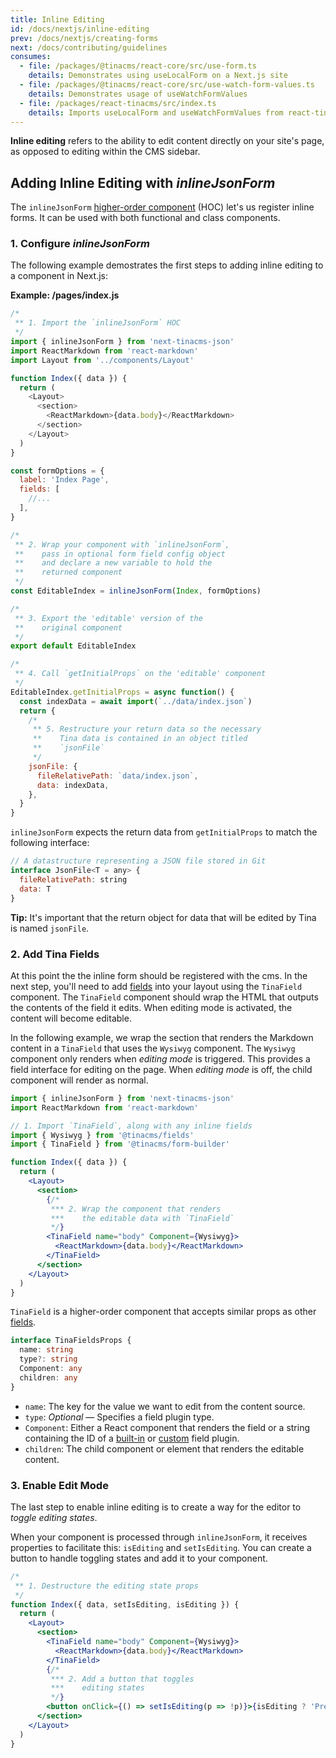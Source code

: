 ```yaml
---
title: Inline Editing
id: /docs/nextjs/inline-editing
prev: /docs/nextjs/creating-forms
next: /docs/contributing/guidelines
consumes:
  - file: /packages/@tinacms/react-core/src/use-form.ts
    details: Demonstrates using useLocalForm on a Next.js site
  - file: /packages/@tinacms/react-core/src/use-watch-form-values.ts
    details: Demonstrates usage of useWatchFormValues
  - file: /packages/react-tinacms/src/index.ts
    details: Imports useLocalForm and useWatchFormValues from react-tinacms metapackage
---
```


**Inline editing** refers to the ability to edit content directly on your site's page, as opposed to editing within the CMS sidebar.

## Adding Inline Editing with _inlineJsonForm_

The `inlineJsonForm` [higher-order component](https://reactjs.org/docs/higher-order-components.html) (HOC) let's us register inline forms. It can be used with both functional and class components.

### 1. Configure _inlineJsonForm_

The following example demostrates the first steps to adding inline editing to a component in Next.js:

**Example: /pages/index.js**

```js
/*
 ** 1. Import the `inlineJsonForm` HOC
 */
import { inlineJsonForm } from 'next-tinacms-json'
import ReactMarkdown from 'react-markdown'
import Layout from '../components/Layout'

function Index({ data }) {
  return (
    <Layout>
      <section>
        <ReactMarkdown>{data.body}</ReactMarkdown>
      </section>
    </Layout>
  )
}

const formOptions = {
  label: 'Index Page',
  fields: [
    //...
  ],
}

/*
 ** 2. Wrap your component with `inlineJsonForm`,
 **    pass in optional form field config object
 **    and declare a new variable to hold the
 **    returned component
 */
const EditableIndex = inlineJsonForm(Index, formOptions)

/*
 ** 3. Export the 'editable' version of the
 **    original component
 */
export default EditableIndex

/*
 ** 4. Call `getInitialProps` on the 'editable' component
 */
EditableIndex.getInitialProps = async function() {
  const indexData = await import(`../data/index.json`)
  return {
    /*
     ** 5. Restructure your return data so the necessary
     **    Tina data is contained in an object titled
     **    `jsonFile`
     */
    jsonFile: {
      fileRelativePath: `data/index.json`,
      data: indexData,
    },
  }
}
```

`inlineJsonForm` expects the return data from `getInitialProps` to match the following interface:

```js
// A datastructure representing a JSON file stored in Git
interface JsonFile<T = any> {
  fileRelativePath: string
  data: T
}
```

<tip>**Tip:** It's important that the return object for data that will be edited by Tina is named `jsonFile`.</tip>

### 2. Add Tina Fields

At this point the the inline form should be registered with the cms. In the next step, you'll need to add [fields](http://localhost:8000/docs/concepts/fields/) into your layout using the `TinaField` component. The `TinaField` component should wrap the HTML that outputs the contents of the field it edits. When editing mode is activated, the content will become editable.

In the following example, we wrap the section that renders the Markdown content in a `TinaField` that uses the `Wysiwyg` component. The `Wysiwyg` component only renders when _editing mode_ is triggered. This provides a field interface for editing on the page. When _editing mode_ is off, the child component will render as normal.

```jsx
import { inlineJsonForm } from 'next-tinacms-json'
import ReactMarkdown from 'react-markdown'

// 1. Import `TinaField`, along with any inline fields
import { Wysiwyg } from '@tinacms/fields'
import { TinaField } from '@tinacms/form-builder'

function Index({ data }) {
  return (
    <Layout>
      <section>
        {/*
         *** 2. Wrap the component that renders
         ***    the editable data with `TinaField`
         */}
        <TinaField name="body" Component={Wysiwyg}>
          <ReactMarkdown>{data.body}</ReactMarkdown>
        </TinaField>
      </section>
    </Layout>
  )
}
```

`TinaField` is a higher-order component that accepts similar props as other [fields](https://tinacms.org/docs/concepts/fields#field-definition).

```ts
interface TinaFieldsProps {
  name: string
  type?: string
  Component: any
  children: any
}
```

- `name`: The key for the value we want to edit from the content source.
- `type`: _Optional_ — Specifies a field plugin type.
- `Component`: Either a React component that renders the field or a string containing the ID of a [built-in](https://tinacms.org/docs/concepts/fields#field-types) or [custom](https://tinacms.org/docs/fields/custom-fields) field plugin.
- `children`: The child component or element that renders the editable content.

### 3. Enable Edit Mode

The last step to enable inline editing is to create a way for the editor to _toggle editing states_.

When your component is processed through `inlineJsonForm`, it receives properties to facilitate this: `isEditing` and `setIsEditing`. You can create a button to handle toggling states and add it to your component.

```jsx
/*
 ** 1. Destructure the editing state props
 */
function Index({ data, setIsEditing, isEditing }) {
  return (
    <Layout>
      <section>
        <TinaField name="body" Component={Wysiwyg}>
          <ReactMarkdown>{data.body}</ReactMarkdown>
        </TinaField>
        {/*
         *** 2. Add a button that toggles
         ***    editing states
         */}
        <button onClick={() => setIsEditing(p => !p)}>{isEditing ? 'Preview' : 'Edit'}</button>
      </section>
    </Layout>
  )
}
```
